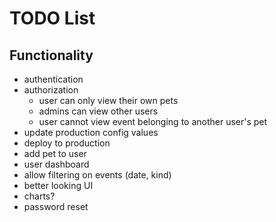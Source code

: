 # TODO List

## Functionality
- authentication
- authorization
    - user can only view their own pets
    - admins can view other users
    - user cannot view event belonging to another user's pet
- update production config values
- deploy to production
- add pet to user
- user dashboard
- allow filtering on events (date, kind)
- better looking UI
- charts?
- password reset